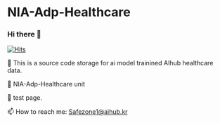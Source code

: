 # NIA-Adp-Healthcare

### Hi there 👋

[![Hits](https://hits.seeyoufarm.com/api/count/incr/badge.svg?url=https%3A%2F%2Fgithub.com%2Fyjyjyjcho&count_bg=%23DC1867&title_bg=%23030926&icon=&icon_color=%23E7E7E7&title=hits&edge_flat=false)](https://hits.seeyoufarm.com)

🔭 This is a source code storage for ai model trainined AIhub healthcare data.

🌱 NIA-Adp-Healthcare unit

👯 test page.


📫 How to reach me: Safezone1@aihub.kr

